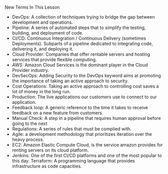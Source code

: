 New Terms In This Lesson

- DevOps: A collection of techniques trying to bridge the gap between development and operations.
- Pipeline: A series of automated steps that to simplify the testing, building, and deployment of code. 
- CI/CD: Continuous Integration / Continuous Delivery (sometimes Deployments). Subparts of a pipeline dedicated to integrating code, delivering it, and deploying it.
- Cloud Provider: Companies that offer rentable servers and hosting services that provide flexible computing.
- AWS: Amazon Cloud Services is the dominant player in the Cloud Provider industry.
- DevSecOps: Adding Security to the DevOps keyword aims at promoting the importance of taking an active approach to security.
- Cost Operations: Taking an active approach to controlling cost saves a lot of money in the long run.
- Production: The live applications our customers use to connect to our application.
- Feedback loop: A generic reference to the time it takes to receive feedback on a new feature from customers.
- Manual Check: A step in a pipeline that requires human approval before going to the next
- Regulations: A series of rules that must be complied with.
- Agile: a development methodology that prioritizes iteration over the heavy process.
- EC2: Amazon Elastic Compute Cloud, is the service amazon provides for renting servers on its cloud platform.
- Jenkins: One of the first CI/CD platforms and one of the most popular to this day.
Terraform: A programming language that provides infrastructure as code capacities.
